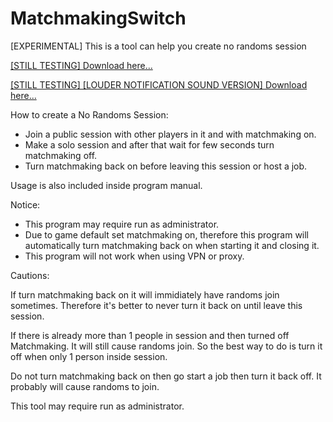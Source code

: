 # MatchmakingSwitch
[EXPERIMENTAL] This is a tool can help you create no randoms session


[[STILL TESTING] Download here...](https://raw.githubusercontent.com/Barracuda10/MatchmakingSwitch/master/Release/MatchmakingSwitch.exe)<br>

[[STILL TESTING] [LOUDER NOTIFICATION SOUND VERSION] Download here...](https://raw.githubusercontent.com/Barracuda10/MatchmakingSwitch/master/Release/MatchmakingSwitch_ffmpeg.exe)<br>



How to create a No Randoms Session:
-  Join a public session with other players in it and with matchmaking on.
-  Make a solo session and after that wait for few seconds turn matchmaking off.
-  Turn matchmaking back on before leaving this session or host a job.

Usage is also included inside program manual.



Notice:
-  This program may require run as administrator.
-  Due to game default set matchmaking on, therefore this program will automatically turn matchmaking back on when starting it and closing it.
-  This program will not work when using VPN or proxy.



Cautions:

If turn matchmaking back on it will immidiately have randoms join sometimes.
Therefore it's better to never turn it back on until leave this session.

If there is already more than 1 people in session and then turned off Matchmaking.
It will still cause randoms join.
So the best way to do is turn it off when only 1 person inside session.

Do not turn matchmaking back on then go start a job then turn it back off.
It probably will cause randoms to join.

This tool may require run as administrator.
